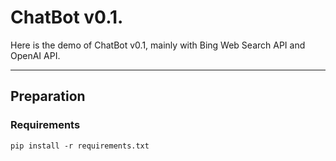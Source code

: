 # ChatBot v0.1.
Here is the demo of ChatBot v0.1, mainly with Bing Web Search API and OpenAI API.

---

## Preparation

### Requirements

```
pip install -r requirements.txt
```